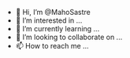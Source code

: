 - 👋 Hi, I’m @MahoSastre
- 👀 I’m interested in ...
- 🌱 I’m currently learning ...
- 💞️ I’m looking to collaborate on ...
- 📫 How to reach me ...

<!---
MahoSastre/MahoSastre is a ✨ special ✨ repository because its `README.md` (this file) appears on your GitHub profile.
You can click the Preview link to take a look at your changes.
--->
